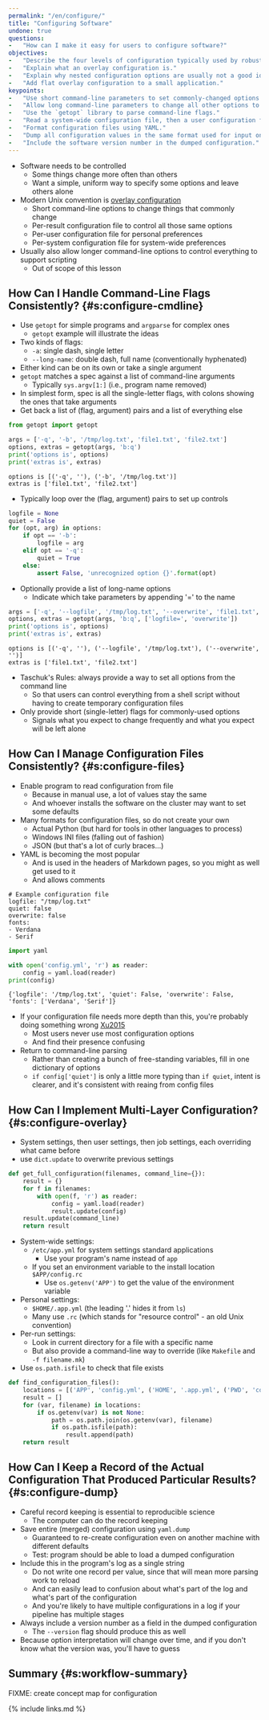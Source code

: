 ```yaml
---
permalink: "/en/configure/"
title: "Configuring Software"
undone: true
questions:
-   "How can I make it easy for users to configure software?"
objectives:
-   "Describe the four levels of configuration typically used by robust software."
-   "Explain what an overlay configuration is."
-   "Explain why nested configuration options are usually not a good idea."
-   "Add flat overlay configuration to a small application."
keypoints:
-   "Use short command-line parameters to set commonly-changed options."
-   "Allow long command-line parameters to change all other options to facilitate scripting."
-   "Use the `getopt` library to parse command-line flags."
-   "Read a system-wide configuration file, then a user configuration file, then a job configuration file."
-   "Format configuration files using YAML."
-   "Dump all configuration values in the same format used for input on request."
-   "Include the software version number in the dumped configuration."
---
```


-   Software needs to be controlled
    -   Some things change more often than others
    -   Want a simple, uniform way to specify some options and leave others alone
-   Modern Unix convention is [overlay configuration](../gloss/#g:overlay-configuration)
    -   Short command-line options to change things that commonly change
    -   Per-result configuration file to control all those same options
    -   Per-user configuration file for personal preferences
    -   Per-system configuration file for system-wide preferences
-   Usually also allow longer command-line options to control everything to support scripting
    -   Out of scope of this lesson

## How Can I Handle Command-Line Flags Consistently? {#s:configure-cmdline}

-   Use `getopt` for simple programs and `argparse` for complex ones
    -   `getopt` example will illustrate the ideas
-   Two kinds of flags:
    -   `-a`: single dash, single letter
    -   `--long-name`: double dash, full name (conventionally hyphenated)
-   Either kind can be on its own or take a single argument
-   `getopt` matches a spec against a list of command-line arguments
    -   Typically `sys.argv[1:]` (i.e., program name removed)
-   In simplest form, spec is all the single-letter flags, with colons showing the ones that take arguments
-   Get back a list of (flag, argument) pairs and a list of everything else

```python
from getopt import getopt

args = ['-q', '-b', '/tmp/log.txt', 'file1.txt', 'file2.txt']
options, extras = getopt(args, 'b:q')
print('options is', options)
print('extras is', extras)
```
```
options is [('-q', ''), ('-b', '/tmp/log.txt')]
extras is ['file1.txt', 'file2.txt']
```

-   Typically loop over the (flag, argument) pairs to set up controls

```python
logfile = None
quiet = False
for (opt, arg) in options:
    if opt == '-b':
        logfile = arg
    elif opt == '-q':
        quiet = True
    else:
        assert False, 'unrecognized option {}'.format(opt)
```

-   Optionally provide a list of long-name options
    -   Indicate which take parameters by appending '=' to the name

```python
args = ['-q', '--logfile', '/tmp/log.txt', '--overwrite', 'file1.txt', 'file2.txt']
options, extras = getopt(args, 'b:q', ['logfile=', 'overwrite'])
print('options is', options)
print('extras is', extras)
```
```
options is [('-q', ''), ('--logfile', '/tmp/log.txt'), ('--overwrite', '')]
extras is ['file1.txt', 'file2.txt']
```

-   Taschuk's Rules: always provide a way to set all options from the command line
    -   So that users can control everything from a shell script without having to create temporary configuration files
-   Only provide short (single-letter) flags for commonly-used options
    -   Signals what you expect to change frequently and what you expect will be left alone

## How Can I Manage Configuration Files Consistently? {#s:configure-files}

-   Enable program to read configuration from file
    -   Because in manual use, a lot of values stay the same
    -   And whoever installs the software on the cluster may want to set some defaults
-   Many formats for configuration files, so do not create your own
    -   Actual Python (but hard for tools in other languages to process)
    -   Windows INI files (falling out of fashion)
    -   JSON (but that's a lot of curly braces...)
-   YAML is becoming the most popular
    -   And is used in the headers of Markdown pages, so you might as well get used to it
    -   And allows comments

```text
# Example configuration file
logfile: "/tmp/log.txt"
quiet: false
overwrite: false
fonts:
- Verdana
- Serif
```
```python
import yaml

with open('config.yml', 'r') as reader:
    config = yaml.load(reader)
print(config)
```
```
{'logfile': '/tmp/log.txt', 'quiet': False, 'overwrite': False, 'fonts': ['Verdana', 'Serif']}
```

-   If your configuration file needs more depth than this, you're probably doing something wrong [Xu2015](#BIB)
    -   Most users never use most configuration options
    -   And find their presence confusing
-   Return to command-line parsing
    -   Rather than creating a bunch of free-standing variables, fill in one dictionary of options
    -   `if config['quiet']` is only a little more typing than `if quiet`, intent is clearer, and it's consistent with reaing from config files

## How Can I Implement Multi-Layer Configuration? {#s:configure-overlay}

-   System settings, then user settings, then job settings, each overriding what came before
-   use `dict.update` to overwrite previous settings

```python
def get_full_configuration(filenames, command_line={}):
    result = {}
    for f in filenames:
        with open(f, 'r') as reader:
            config = yaml.load(reader)
            result.update(config)
    result.update(command_line)
    return result
```

-   System-wide settings:
    -   `/etc/app.yml` for system settings standard applications
        -   Use your program's name instead of `app`
    -   If you set an environment variable to the install location `$APP/config.rc`
        -   Use `os.getenv('APP')` to get the value of the environment variable
-   Personal settings:
    -   `$HOME/.app.yml` (the leading '.' hides it from `ls`)
    -   Many use `.rc` (which stands for "resource control" - an old Unix convention)
-   Per-run settings:
    -   Look in current directory for a file with a specific name
    -   But also provide a command-line way to override (like `Makefile` and `-f filename.mk`)
-   Use `os.path.isfile` to check that file exists

```python
def find_configuration_files():
    locations = [('APP', 'config.yml', ('HOME', '.app.yml', ('PWD', 'config.yml')]
    result = []
    for (var, filename) in locations:
        if os.getenv(var) is not None:
            path = os.path.join(os.getenv(var), filename)
            if os.path.isfile(path):
                result.append(path)
    return result
```

## How Can I Keep a Record of the Actual Configuration That Produced Particular Results? {#s:configure-dump}

-   Careful record keeping is essential to reproducible science
    -   The computer can do the record keeping
-   Save entire (merged) configuration using `yaml.dump`
    -   Guaranteed to re-create configuration even on another machine with different defaults
    -   Test: program should be able to load a dumped configuration
-   Include this in the program's log as a single string
    -   Do not write one record per value, since that will mean more parsing work to reload
    -   And can easily lead to confusion about what's part of the log and what's part of the configuration
    -   And you're likely to have multiple configurations in a log if your pipeline has multiple stages
-   Always include a version number as a field in the dumped configuration
    -   The `--version` flag should produce this as well
-   Because option interpretation will change over time, and if you don't know what the version was, you'll have to guess

## Summary {#s:workflow-summary}

FIXME: create concept map for configuration

{% include links.md %}
